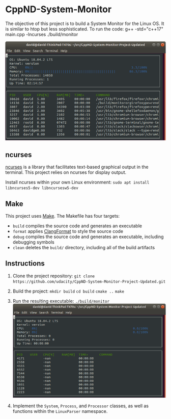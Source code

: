 # CppND-System-Monitor
The objective of this project is to build a System Monitor for the Linux OS. It is similar to htop but less sophisticated. 
To run the code: g++ -std="c++17" main.cpp -lncurses
./build/monitor


![System Monitor](images/monitor.png)

## ncurses
[ncurses](https://www.gnu.org/software/ncurses/) is a library that facilitates text-based graphical output in the terminal. This project relies on ncurses for display output.

Install ncurses within your own Linux environment: `sudo apt install libncurses5-dev libncursesw5-dev`

## Make
This project uses [Make](https://www.gnu.org/software/make/). The Makefile has four targets:
* `build` compiles the source code and generates an executable
* `format` applies [ClangFormat](https://clang.llvm.org/docs/ClangFormat.html) to style the source code
* `debug` compiles the source code and generates an executable, including debugging symbols
* `clean` deletes the `build/` directory, including all of the build artifacts

## Instructions

1. Clone the project repository: `git clone https://github.com/udacity/CppND-System-Monitor-Project-Updated.git`

2. Build the project: 
 `mkdir build`
 `cd build`
 `cmake ..`
 `make`

3. Run the resulting executable: `./build/monitor`
![Starting System Monitor](images/starting_monitor.png)

4. Implement the `System`, `Process`, and `Processor` classes, as well as functions within the `LinuxParser` namespace.
